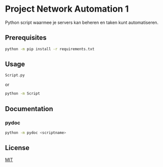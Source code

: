 # Project Network Automation 1

Python script waarmee je servers kan beheren en taken kunt automatiseren.

## Prerequisites

```bash
python -m pip install -r requirements.txt
```

## Usage

```bash
Script.py
```
or
```bash
python -m Script
```

## Documentation
### pydoc

```bash
python -m pydoc <scriptname>
```


## License
[MIT](https://choosealicense.com/licenses/mit/)